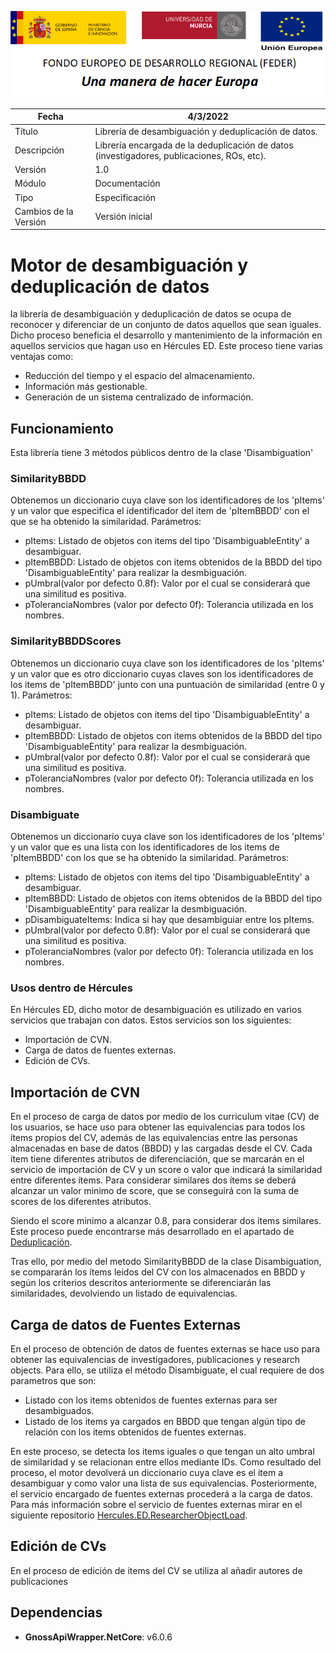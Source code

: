 ![](../../Docs/media/CabeceraDocumentosMD.png)

| Fecha         | 4/3/2022                                                   |
| ------------- | ------------------------------------------------------------ |
|Título|Librería de desambiguación y deduplicación de datos.| 
|Descripción|Librería encargada de la deduplicación de datos (investigadores, publicaciones, ROs, etc).|
|Versión|1.0|
|Módulo|Documentación|
|Tipo|Especificación|
|Cambios de la Versión|Versión inicial|

# Motor de desambiguación y deduplicación de datos
la librería de desambiguación y deduplicación de datos se ocupa de reconocer y diferenciar de un conjunto de datos aquellos que sean iguales. Dicho proceso beneficia el desarrollo y mantenimiento de la información en aquellos servicios que hagan uso en Hércules ED.
Este proceso tiene varias ventajas como:
- Reducción del tiempo y el espacio del almacenamiento.
- Información más gestionable.
- Generación de un sistema centralizado de información.

## Funcionamiento
Esta librería tiene 3 métodos públicos dentro de la clase 'Disambiguation'

### SimilarityBBDD
Obtenemos un diccionario cuya clave son los identificadores de los 'pItems' y un valor que especifica el identificador del item de 'pItemBBDD' con el que se ha obtenido la similaridad. 
Parámetros:
 - pItems: Listado de objetos con items del tipo 'DisambiguableEntity' a desambiguar.
 - pItemBBDD: Listado de objetos con items obtenidos de la BBDD del tipo 'DisambiguableEntity' para realizar la desmbiguación.
 - pUmbral(valor por defecto 0.8f): Valor por el cual se considerará que una similitud es positiva.
 - pToleranciaNombres (valor por defecto 0f): Tolerancia utilizada en los nombres.

### SimilarityBBDDScores
Obtenemos un diccionario cuya clave son los identificadores de los 'pItems' y un valor que es otro diccionario cuyas claves son los identificadores de los items de 'pItemBBDD' junto con una puntuación de similaridad (entre 0 y 1). 
Parámetros:
 - pItems: Listado de objetos con items del tipo 'DisambiguableEntity' a desambiguar.
 - pItemBBDD: Listado de objetos con items obtenidos de la BBDD del tipo 'DisambiguableEntity' para realizar la desmbiguación.
 - pUmbral(valor por defecto 0.8f): Valor por el cual se considerará que una similitud es positiva.
 - pToleranciaNombres (valor por defecto 0f): Tolerancia utilizada en los nombres.

### Disambiguate
Obtenemos un diccionario cuya clave son los identificadores de los 'pItems' y un valor que es una lista con los identificadores de los items de 'pItemBBDD' con los que se ha obtenido la similaridad. 
Parámetros:
 - pItems: Listado de objetos con items del tipo 'DisambiguableEntity' a desambiguar.
 - pItemBBDD: Listado de objetos con items obtenidos de la BBDD del tipo 'DisambiguableEntity' para realizar la desmbiguación.
 - pDisambiguateItems: Indica si hay que desambiguiar entre los pItems.
 - pUmbral(valor por defecto 0.8f): Valor por el cual se considerará que una similitud es positiva.
 - pToleranciaNombres (valor por defecto 0f): Tolerancia utilizada en los nombres.

### Usos dentro de Hércules

En Hércules ED, dicho motor de desambiguación es utilizado en varios servicios que trabajan con datos. Estos servicios son los siguientes:
- Importación de CVN.
- Carga de datos de fuentes externas.
- Edición de CVs.

## Importación de CVN
En el proceso de carga de datos por medio de los curriculum vitae (CV) de los usuarios, se hace uso para obtener las equivalencias para todos los ítems propios del CV, además de las equivalencias entre las personas almacenadas en base de datos (BBDD) y las cargadas desde el CV. 
Cada ítem tiene diferentes atributos de diferenciación, que se marcarán en el servicio de importación de CV y un score o valor que indicará la similaridad entre diferentes ítems. 
Para considerar similares dos ítems se deberá alcanzar un valor minimo de score, que se conseguirá con la suma de scores de los diferentes atributos.
 
Siendo el score minimo a alcanzar 0.8, para considerar dos ítems similares. Este proceso puede encontrarse más desarrollado en el apartado de [Deduplicación](https://confluence.um.es/confluence/display/HERCULES/Proceso+de+carga+inicial+de+datos+para+la+UMU#ProcesodecargainicialdedatosparalaUMU-Deduplicaci%C3%B3n).

Tras ello, por medio del metodo SimilarityBBDD de la clase Disambiguation, se compararán los ítems leidos del CV con los almacenados en BBDD y según los criterios descritos anteriormente se diferenciarán las similaridades, devolviendo un listado de equivalencias.

## Carga de datos de Fuentes Externas
En el proceso de obtención de datos de fuentes externas se hace uso para obtener las equivalencias de investigadores, publicaciones y research objects.
Para ello, se utiliza el método Disambiguate, el cual requiere de dos parametros que son:
- Listado con los items obtenidos de fuentes externas para ser desambiguados.
- Listado de los items ya cargados en BBDD que tengan algún tipo de relación con los items obtenidos de fuentes externas.

En este proceso, se detecta los items iguales o que tengan un alto umbral de similaridad y se relacionan entre ellos mediante IDs.
Como resultado del proceso, el motor devolverá un diccionario cuya clave es el item a desambiguar y como valor una lista de sus equivalencias.
Posteriormente, el servicio encargado de fuentes externas procederá a la carga de datos.
Para más información sobre el servicio de fuentes externas mirar en el siguiente repositorio [Hercules.ED.ResearcherObjectLoad](https://github.com/HerculesCRUE/HerculesED/tree/main/src/Hercules.ED.ResearcherObjectLoad).

## Edición de CVs
En el proceso de edición de items del CV se utiliza al añadir autores de publicaciones

## Dependencias
- **GnossApiWrapper.NetCore**: v6.0.6
